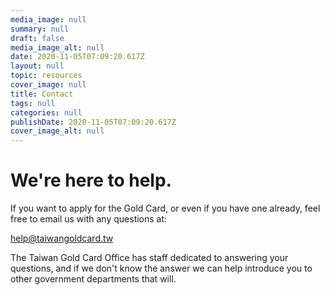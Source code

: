 ```yaml
---
media_image: null
summary: null
draft: false
media_image_alt: null
date: 2020-11-05T07:09:20.617Z
layout: null
topic: resources
cover_image: null
title: Contact
tags: null
categories: null
publishDate: 2020-11-05T07:09:20.617Z
cover_image_alt: null
---
```

# We're here to help.

If you want to apply for the Gold Card, or even if you have one already, feel free to email us with any questions at:

[help@taiwangoldcard.tw](mailto:help@taiwangoldcard.tw)

The Taiwan Gold Card Office has staff dedicated to answering your questions, and if we don't know the answer we can help introduce you to other government departments that will.
